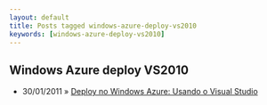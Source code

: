 ```yaml
---
layout: default
title: Posts tagged windows-azure-deploy-vs2010
keywords: [windows-azure-deploy-vs2010]
---
```

<h2 class="category">Windows Azure deploy VS2010</h2>
<ul class="posts">
<li>
<p>
<span class="date">30/01/2011</span> &raquo; 
<a href="/blog/deploy-no-windows-azure-usando-visual-studio">Deploy no Windows Azure: Usando o Visual Studio</a>
</p>
</li> 
</ul>
